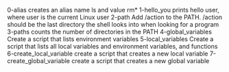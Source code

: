 0-alias creates an alias name ls and value rm* 
1-hello_you prints hello user, where user is the current Linux user
2-path Add /action to the PATH. /action should be the last directory the shell looks into when looking for a program
3-paths counts the number of directories in the PATH
4-global_variables Create a script that lists environment variables
5-local_variables Create a script that lists all local variables and environment variables, and functions
6-create_local_variable create a script that creates a new local variable
7-create_global_variable create a script that creates a new global variable
